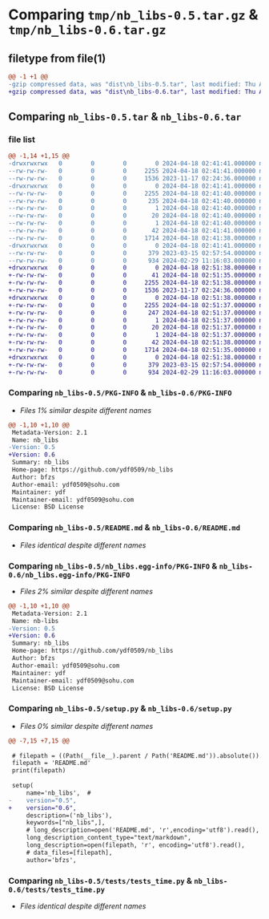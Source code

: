 # Comparing `tmp/nb_libs-0.5.tar.gz` & `tmp/nb_libs-0.6.tar.gz`

## filetype from file(1)

```diff
@@ -1 +1 @@
-gzip compressed data, was "dist\nb_libs-0.5.tar", last modified: Thu Apr 18 02:41:41 2024, max compression
+gzip compressed data, was "dist\nb_libs-0.6.tar", last modified: Thu Apr 18 02:51:38 2024, max compression
```

## Comparing `nb_libs-0.5.tar` & `nb_libs-0.6.tar`

### file list

```diff
@@ -1,14 +1,15 @@
-drwxrwxrwx   0        0        0        0 2024-04-18 02:41:41.000000 nb_libs-0.5/
--rw-rw-rw-   0        0        0     2255 2024-04-18 02:41:41.000000 nb_libs-0.5/PKG-INFO
--rw-rw-rw-   0        0        0     1536 2023-11-17 02:24:36.000000 nb_libs-0.5/README.md
-drwxrwxrwx   0        0        0        0 2024-04-18 02:41:41.000000 nb_libs-0.5/nb_libs.egg-info/
--rw-rw-rw-   0        0        0     2255 2024-04-18 02:41:40.000000 nb_libs-0.5/nb_libs.egg-info/PKG-INFO
--rw-rw-rw-   0        0        0      235 2024-04-18 02:41:40.000000 nb_libs-0.5/nb_libs.egg-info/SOURCES.txt
--rw-rw-rw-   0        0        0        1 2024-04-18 02:41:40.000000 nb_libs-0.5/nb_libs.egg-info/dependency_links.txt
--rw-rw-rw-   0        0        0       20 2024-04-18 02:41:40.000000 nb_libs-0.5/nb_libs.egg-info/requires.txt
--rw-rw-rw-   0        0        0        1 2024-04-18 02:41:40.000000 nb_libs-0.5/nb_libs.egg-info/top_level.txt
--rw-rw-rw-   0        0        0       42 2024-04-18 02:41:41.000000 nb_libs-0.5/setup.cfg
--rw-rw-rw-   0        0        0     1714 2024-04-18 02:41:38.000000 nb_libs-0.5/setup.py
-drwxrwxrwx   0        0        0        0 2024-04-18 02:41:41.000000 nb_libs-0.5/tests/
--rw-rw-rw-   0        0        0      379 2023-03-15 02:57:54.000000 nb_libs-0.5/tests/test_restart_programe_by_interval.py
--rw-rw-rw-   0        0        0      934 2024-02-29 11:16:03.000000 nb_libs-0.5/tests/tests_time.py
+drwxrwxrwx   0        0        0        0 2024-04-18 02:51:38.000000 nb_libs-0.6/
+-rw-rw-rw-   0        0        0       41 2024-04-18 02:51:35.000000 nb_libs-0.6/MANIFEST.in
+-rw-rw-rw-   0        0        0     2255 2024-04-18 02:51:38.000000 nb_libs-0.6/PKG-INFO
+-rw-rw-rw-   0        0        0     1536 2023-11-17 02:24:36.000000 nb_libs-0.6/README.md
+drwxrwxrwx   0        0        0        0 2024-04-18 02:51:38.000000 nb_libs-0.6/nb_libs.egg-info/
+-rw-rw-rw-   0        0        0     2255 2024-04-18 02:51:37.000000 nb_libs-0.6/nb_libs.egg-info/PKG-INFO
+-rw-rw-rw-   0        0        0      247 2024-04-18 02:51:37.000000 nb_libs-0.6/nb_libs.egg-info/SOURCES.txt
+-rw-rw-rw-   0        0        0        1 2024-04-18 02:51:37.000000 nb_libs-0.6/nb_libs.egg-info/dependency_links.txt
+-rw-rw-rw-   0        0        0       20 2024-04-18 02:51:37.000000 nb_libs-0.6/nb_libs.egg-info/requires.txt
+-rw-rw-rw-   0        0        0        1 2024-04-18 02:51:37.000000 nb_libs-0.6/nb_libs.egg-info/top_level.txt
+-rw-rw-rw-   0        0        0       42 2024-04-18 02:51:38.000000 nb_libs-0.6/setup.cfg
+-rw-rw-rw-   0        0        0     1714 2024-04-18 02:51:35.000000 nb_libs-0.6/setup.py
+drwxrwxrwx   0        0        0        0 2024-04-18 02:51:38.000000 nb_libs-0.6/tests/
+-rw-rw-rw-   0        0        0      379 2023-03-15 02:57:54.000000 nb_libs-0.6/tests/test_restart_programe_by_interval.py
+-rw-rw-rw-   0        0        0      934 2024-02-29 11:16:03.000000 nb_libs-0.6/tests/tests_time.py
```

### Comparing `nb_libs-0.5/PKG-INFO` & `nb_libs-0.6/PKG-INFO`

 * *Files 1% similar despite different names*

```diff
@@ -1,10 +1,10 @@
 Metadata-Version: 2.1
 Name: nb_libs
-Version: 0.5
+Version: 0.6
 Summary: nb_libs
 Home-page: https://github.com/ydf0509/nb_libs
 Author: bfzs
 Author-email: ydf0509@sohu.com
 Maintainer: ydf
 Maintainer-email: ydf0509@sohu.com
 License: BSD License
```

### Comparing `nb_libs-0.5/README.md` & `nb_libs-0.6/README.md`

 * *Files identical despite different names*

### Comparing `nb_libs-0.5/nb_libs.egg-info/PKG-INFO` & `nb_libs-0.6/nb_libs.egg-info/PKG-INFO`

 * *Files 2% similar despite different names*

```diff
@@ -1,10 +1,10 @@
 Metadata-Version: 2.1
 Name: nb-libs
-Version: 0.5
+Version: 0.6
 Summary: nb_libs
 Home-page: https://github.com/ydf0509/nb_libs
 Author: bfzs
 Author-email: ydf0509@sohu.com
 Maintainer: ydf
 Maintainer-email: ydf0509@sohu.com
 License: BSD License
```

### Comparing `nb_libs-0.5/setup.py` & `nb_libs-0.6/setup.py`

 * *Files 0% similar despite different names*

```diff
@@ -7,15 +7,15 @@
 
 # filepath = ((Path(__file__).parent / Path('README.md')).absolute()).as_posix()
 filepath = 'README.md'
 print(filepath)
 
 setup(
     name='nb_libs',  #
-    version="0.5",
+    version="0.6",
     description=('nb_libs'),
     keywords=["nb_libs",],
     # long_description=open('README.md', 'r',encoding='utf8').read(),
     long_description_content_type="text/markdown",
     long_description=open(filepath, 'r', encoding='utf8').read(),
     # data_files=[filepath],
     author='bfzs',
```

### Comparing `nb_libs-0.5/tests/tests_time.py` & `nb_libs-0.6/tests/tests_time.py`

 * *Files identical despite different names*

